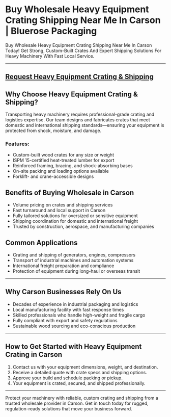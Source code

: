 # Buy Wholesale Heavy Equipment Crating Shipping Near Me In Carson | Bluerose Packaging

Buy Wholesale Heavy Equipment Crating Shipping Near Me In Carson Today! Get Strong, Custom-Built Crates And Expert Shipping Solutions For Heavy Machinery With Fast Local Service.

---
[Request Heavy Equipment Crating & Shipping](https://www.bluerosepackaging.com/product/heavy-equipment-crating-shipping/)
---

## Why Choose Heavy Equipment Crating & Shipping?

Transporting heavy machinery requires professional-grade crating and logistics expertise. Our team designs and fabricates crates that meet domestic and international shipping standards—ensuring your equipment is protected from shock, moisture, and damage.

### Features:

- Custom-built wood crates for any size or weight  
- ISPM 15-certified heat-treated lumber for export  
- Reinforced framing, bracing, and shock-absorbing bases  
- On-site packing and loading options available  
- Forklift- and crane-accessible designs  

## Benefits of Buying Wholesale in Carson

- Volume pricing on crates and shipping services  
- Fast turnaround and local support in Carson  
- Fully tailored solutions for oversized or sensitive equipment  
- Shipping coordination for domestic and international freight  
- Trusted by construction, aerospace, and manufacturing companies  

## Common Applications

- Crating and shipping of generators, engines, compressors  
- Transport of industrial machines and automation systems  
- International freight preparation and compliance  
- Protection of equipment during long-haul or overseas transit  

---

## Why Carson Businesses Rely On Us

- Decades of experience in industrial packaging and logistics  
- Local manufacturing facility with fast response times  
- Skilled professionals who handle high-weight and fragile cargo  
- Fully compliant with export and safety regulations  
- Sustainable wood sourcing and eco-conscious production  

---

## How to Get Started with Heavy Equipment Crating in Carson

1. Contact us with your equipment dimensions, weight, and destination.  
2. Receive a detailed quote with crate specs and shipping options.  
3. Approve your build and schedule packing or pickup.  
4. Your equipment is crated, secured, and shipped professionally.  

---

Protect your machinery with reliable, custom crating and shipping from a trusted wholesale provider in Carson. Get in touch today for rugged, regulation-ready solutions that move your business forward.

